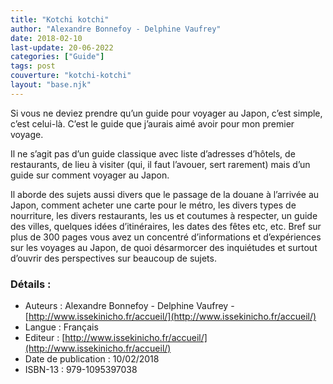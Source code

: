 ```yaml
---
title: "Kotchi kotchi"
author: "Alexandre Bonnefoy - Delphine Vaufrey"
date: 2018-02-10
last-update: 20-06-2022
categories: ["Guide"]
tags: post
couverture: "kotchi-kotchi"
layout: "base.njk"
---
```


Si vous ne deviez prendre qu’un guide pour voyager au Japon, c’est simple, c’est celui-là. C’est le guide que j’aurais aimé avoir pour mon premier voyage.
<!-- excerpt -->

Il ne s’agit pas d’un guide classique avec liste d’adresses d’hôtels, de restaurants, de lieu à visiter (qui, il faut l’avouer, sert rarement) mais d’un guide sur comment voyager au Japon.

Il aborde des sujets aussi divers que le passage de la douane à l’arrivée au Japon, comment acheter une carte pour le métro, les divers types de nourriture, les divers restaurants, les us et coutumes à respecter, un guide des villes, quelques idées d’itinéraires, les dates des fêtes etc, etc.
Bref sur plus de 300 pages vous avez un concentré d’informations et d’expériences sur les voyages au Japon, de quoi désarmorcer des inquiétudes et surtout d’ouvrir des perspectives sur beaucoup de sujets.

### Détails :

- Auteurs : Alexandre Bonnefoy - Delphine Vaufrey - [http://www.issekinicho.fr/accueil/](http://www.issekinicho.fr/accueil/)
- Langue : Français
- Editeur : [http://www.issekinicho.fr/accueil/](http://www.issekinicho.fr/accueil/)
- Date de publication : 10/02/2018
- ISBN-13 : 979-1095397038